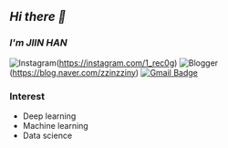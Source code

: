 
## _Hi there 👋_
### _I'm JIIN HAN_

![Instagram](https://img.shields.io/badge/Instagram-%23E4405F.svg?style=for-the-badge&logo=Instagram&logoColor=white&link=https://instagram.com/1_rec0g)(https://instagram.com/1_rec0g)
![Blogger](https://img.shields.io/badge/Blogger-FF5722?style=for-the-badge&logo=blogger&logoColor=white&link=https://blog.naver.com/zzinzziny)(https://blog.naver.com/zzinzziny)
[![Gmail Badge](https://img.shields.io/badge/Gmail-d14836?style=flat-square&logo=Gmail&logoColor=white&link=mailto:gkswldls8671@gmail.com)](mailto:gkswldls8671@gmail.com)

### Interest
- Deep learning
- Machine learning
- Data science 



